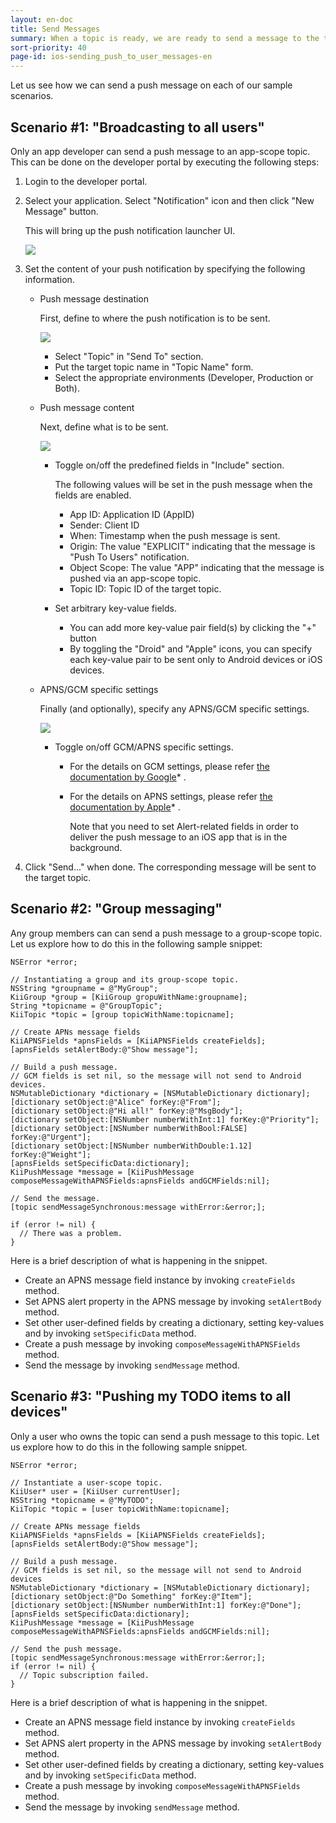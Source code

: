 ```yaml
---
layout: en-doc
title: Send Messages
summary: When a topic is ready, we are ready to send a message to the topic. The message sent to the topic will be pushed to the topic subscribers.
sort-priority: 40
page-id: ios-sending_push_to_user_messages-en
---
```

Let us see how we can send a push message on each of our sample scenarios.

## Scenario #1: "Broadcasting to all users"

Only an app developer can send a push message to an app-scope topic.  This can be done on the developer portal by executing the following steps:

1. Login to the developer portal.
1. Select your application.  Select "Notification" icon and then click "New Message" button.  

    This will bring up the push notification launcher UI.

    ![](01.png)

1. Set the content of your push notification by specifying the following information.
    * Push message destination

        First, define to where the push notification is to be sent.

        ![](02.png)

        * Select "Topic" in "Send To" section.
        * Put the target topic name in "Topic Name" form.
        * Select the appropriate environments (Developer, Production or Both).
    * Push message content

        Next, define what is to be sent.

        ![](03.png)

        * Toggle on/off the predefined fields in "Include" section.

            The following values will be set in the push message when the fields are enabled.

            * App ID: Application ID (AppID) 
            * Sender: Client ID
            * When: Timestamp when the push message is sent.
            * Origin: The value "EXPLICIT" indicating that the message is "Push To Users" notification.
            * Object Scope: The value "APP" indicating that the message is pushed via an app-scope topic.
            * Topic ID: Topic ID of the target topic.
        * Set arbitrary key-value fields.
            * You can add more key-value pair field(s) by clicking the "+" button
            * By toggling the "Droid" and "Apple" icons, you can specify each key-value pair to be sent only to Android devices or iOS devices.
    * APNS/GCM specific settings

        Finally (and optionally), specify any APNS/GCM specific settings.

        ![](04.png)

        * Toggle on/off GCM/APNS specific settings.
            * For the details on GCM settings, please refer
            [the documentation by Google](http://developer.android.com/google/gcm/gcm.html#server)* .
            * For the details on APNS settings, please refer
[the documentation by Apple](http://developer.apple.com/library/mac/#documentation/NetworkingInternet/Conceptual/RemoteNotificationsPG/ApplePushService/ApplePushService.html)* .  

                Note that you need to set Alert-related fields in order to deliver the push message to an iOS app that is in the background.


1. Click "Send..." when done.  The corresponding message will be sent to the target topic.

## Scenario #2: "Group messaging"

Any group members can can send a push message to a group-scope topic.  Let us explore how to do this in the following sample snippet:

```objc
NSError *error;

// Instantiating a group and its group-scope topic.
NSString *groupname = @"MyGroup";
KiiGroup *group = [KiiGroup gropuWithName:groupname];
String *topicname = @"GroupTopic";
KiiTopic *topic = [group topicWithName:topicname];

// Create APNs message fields
KiiAPNSFields *apnsFields = [KiiAPNSFields createFields];
[apnsFields setAlertBody:@"Show message"];

// Build a push message.
// GCM fields is set nil, so the message will not send to Android devices.
NSMutableDictionary *dictionary = [NSMutableDictionary dictionary];
[dictionary setObject:@"Alice" forKey:@"From"];
[dictionary setObject:@"Hi all!" forKey:@"MsgBody"];
[dictionary setObject:[NSNumber numberWithInt:1] forKey:@"Priority"];
[dictionary setObject:[NSNumber numberWithBool:FALSE] forKey:@"Urgent"];
[dictionary setObject:[NSNumber numberWithDouble:1.12] forKey:@"Weight"];
[apnsFields setSpecificData:dictionary];
KiiPushMessage *message = [KiiPushMessage composeMessageWithAPNSFields:apnsFields andGCMFields:nil];

// Send the message.
[topic sendMessageSynchronous:message withError:&error;];

if (error != nil) {
  // There was a problem.
}
```

Here is a brief description of what is happening in the snippet.

* Create an APNS message field instance by invoking `createFields` method.
* Set APNS alert property in the APNS message by invoking `setAlertBody` method.
* Set other user-defined fields by creating a dictionary, setting key-values and by invoking `setSpecificData` method.
* Create a push message by invoking `composeMessageWithAPNSFields` method.
* Send the message by invoking `sendMessage` method.


## Scenario #3: "Pushing my TODO items to all devices"

Only a user who owns the topic can send a push message to this topic.  Let us explore how to do this in the following sample snippet.

```objc
NSError *error;

// Instantiate a user-scope topic.
KiiUser* user = [KiiUser currentUser];
NSString *topicname = @"MyTODO";
KiiTopic *topic = [user topicWithName:topicname];

// Create APNs message fields
KiiAPNSFields *apnsFields = [KiiAPNSFields createFields];
[apnsFields setAlertBody:@"Show message"];

// Build a push message.
// GCM fields is set nil, so the message will not send to Android devices
NSMutableDictionary *dictionary = [NSMutableDictionary dictionary];
[dictionary setObject:@"Do Something" forKey:@"Item"];
[dictionary setObject:[NSNumber numberWithInt:1] forKey:@"Done"];
[apnsFields setSpecificData:dictionary];
KiiPushMessage *message = [KiiPushMessage composeMessageWithAPNSFields:apnsFields andGCMFields:nil];

// Send the push message.
[topic sendMessageSynchronous:message withError:&error;];
if (error != nil) {
  // Topic subscription failed.
}
```

Here is a brief description of what is happening in the snippet.

* Create an APNS message field instance by invoking `createFields`  method.
* Set APNS alert property in the APNS message by invoking `setAlertBody`  method.
* Set other user-defined fields by creating a dictionary, setting key-values and by invoking `setSpecificData`  method.
* Create a push message by invoking `composeMessageWithAPNSFields`  method.
* Send the message by invoking `sendMessage`  method.

